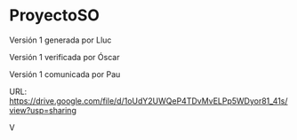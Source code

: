 # ProyectoSO
Versión 1 generada por Lluc

Versión 1 verificada por Óscar

Versión 1 comunicada por Pau

URL: https://drive.google.com/file/d/1oUdY2UWQeP4TDvMvELPp5WDyor81_41s/view?usp=sharing

V
